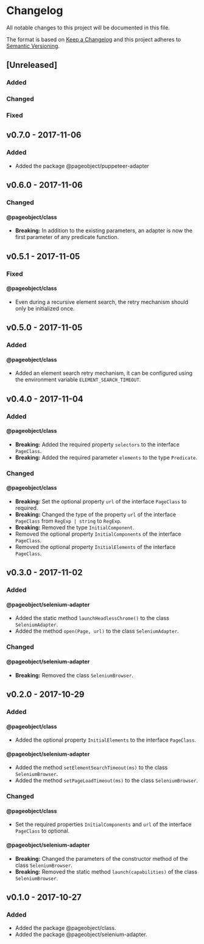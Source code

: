 # Changelog

All notable changes to this project will be documented in this file.

The format is based on [Keep a Changelog][keepachangelog]
and this project adheres to [Semantic Versioning][semver-spec].

## [Unreleased]

### Added

### Changed

### Fixed

## v0.7.0 - 2017-11-06

### Added

- Added the package @pageobject/puppeteer-adapter

## v0.6.0 - 2017-11-06

### Changed

#### @pageobject/class

- **Breaking:** In addition to the existing parameters, an adapter is now the first parameter of any predicate function.

## v0.5.1 - 2017-11-05

### Fixed

#### @pageobject/class

- Even during a recursive element search, the retry mechanism should only be initialized once.

## v0.5.0 - 2017-11-05

### Added

#### @pageobject/class

- Added an element search retry mechanism, it can be configured using the environment variable `ELEMENT_SEARCH_TIMEOUT`.

## v0.4.0 - 2017-11-04

### Added

#### @pageobject/class

- **Breaking:** Added the required property `selectors` to the interface `PageClass`.
- **Breaking:** Added the required parameter `elements` to the type `Predicate`.

### Changed

#### @pageobject/class

- **Breaking:** Set the optional property `url` of the interface `PageClass` to required.
- **Breaking:** Changed the type of the property `url` of the interface `PageClass` from `RegExp | string` to `RegExp`.
- **Breaking:** Removed the type `InitialComponent`.
- Removed the optional property `InitialComponents` of the interface `PageClass`.
- Removed the optional property `InitialElements` of the interface `PageClass`.

## v0.3.0 - 2017-11-02

### Added

#### @pageobject/selenium-adapter

- Added the static method `launchHeadlessChrome()` to the class `SeleniumAdapter`.
- Added the method `open(Page, url)` to the class `SeleniumAdapter`.

### Changed

#### @pageobject/selenium-adapter

- **Breaking:** Removed the class `SeleniumBrowser`.

## v0.2.0 - 2017-10-29

### Added

#### @pageobject/class

- Added the optional property `InitialElements` to the interface `PageClass`.

#### @pageobject/selenium-adapter

- Added the method `setElementSearchTimeout(ms)` to the class `SeleniumBrowser`.
- Added the method `setPageLoadTimeout(ms)` to the class `SeleniumBrowser`.

### Changed

#### @pageobject/class

- Set the required properties `InitialComponents` and `url` of the interface `PageClass` to optional.

#### @pageobject/selenium-adapter

- **Breaking:** Changed the parameters of the constructor method of the class `SeleniumBrowser`.
- **Breaking:** Removed the static method `launch(capabilities)` of the class `SeleniumBrowser`.

## v0.1.0 - 2017-10-27

### Added

- Added the package @pageobject/class.
- Added the package @pageobject/selenium-adapter.

[keepachangelog]: http://keepachangelog.com/en/1.0.0/
[semver-spec]: http://semver.org/spec/v2.0.0.html
